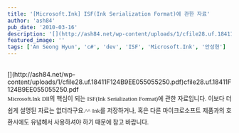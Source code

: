 ```yaml
---
title: '[Microsoft.Ink] ISF(Ink Serialization Format)에 관한 자료'
author: 'ash84'
pub_date: '2010-03-16'
description: '﻿[](http://ash84.net/wp-content/uploads/1/cfile28.uf.18411F124B9EE055055250.pdf)cfile28.uf.18411F124B9EE055055250.pdf'
featured_image: ''
tags: ['An Seong Hyun', 'c#', 'dev', 'ISF', 'Microsoft.Ink', '안성현']
---
```



<div><span style="font-family: Dotum; ">﻿</span></div>[](http://ash84.net/wp-content/uploads/1/cfile28.uf.18411F124B9EE055055250.pdf)cfile28.uf.18411F124B9EE055055250.pdf

<div></div><div style="text-align: justify;line-height: 2; "><span style="font-size: 10pt; "><span style="font-family: Dotum; ">Microsoft.Ink Dll의 핵심이 되는 ISF(Ink Serialization Format)에 관한 자료입니다. 이보다 더 쉽게 설명된 자료는 없더라구요.^^ Ink를 저장하거나, 혹은 다른 마이크로소프트 제품과의 호환시에도 유념해서 사용하셔야 하기 때문에 참고 바랍니다. </span></span></div>

